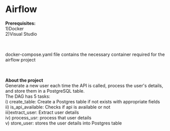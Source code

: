 # Airflow

<b>Prerequisites: </b><br>
1)Docker <br>
2)Visual Studio <br>

<br><br>
docker-compose.yaml file contains the necessary container required for the airflow project

<br><br>
<b>About the project</b><br>
Generate a new user each time the API is called, process the user's details, and store them in a PostgreSQL table.
 <br>
The DAG has 5 tasks: <br>
i)  create_table: Create a Postgres table if not exists with appropriate fields <br>
ii) is_api_available: Checks if api is available or not <br>
iii)extract_user: Extract user details <br>
iv) process_usr: process that user details <br>
v)  store_user: stores the user details into Postgres table <br>
